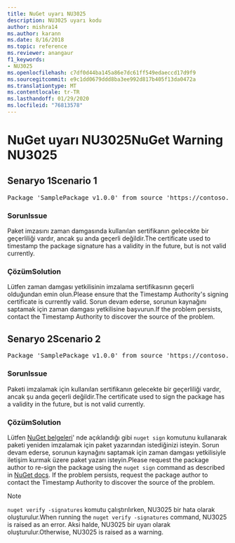 ```yaml
---
title: NuGet uyarı NU3025
description: NU3025 uyarı kodu
author: mishra14
ms.author: karann
ms.date: 8/16/2018
ms.topic: reference
ms.reviewer: anangaur
f1_keywords:
- NU3025
ms.openlocfilehash: c7df0d44ba145a86e7dc61ff549edaeccd17d9f9
ms.sourcegitcommit: e9c1dd0679ddd8ba3ee992d817b405f13da0472a
ms.translationtype: MT
ms.contentlocale: tr-TR
ms.lasthandoff: 01/29/2020
ms.locfileid: "76813578"
---
```

# <a name="nuget-warning-nu3025"></a><span data-ttu-id="22a1c-103">NuGet uyarı NU3025</span><span class="sxs-lookup"><span data-stu-id="22a1c-103">NuGet Warning NU3025</span></span>

## <a name="scenario-1"></a><span data-ttu-id="22a1c-104">Senaryo 1</span><span class="sxs-lookup"><span data-stu-id="22a1c-104">Scenario 1</span></span>

<pre>Package 'SamplePackage v1.0.0' from source 'https://contoso.com/index.json': The timestamp signing certificate is not yet valid.</pre>

### <a name="issue"></a><span data-ttu-id="22a1c-105">Sorun</span><span class="sxs-lookup"><span data-stu-id="22a1c-105">Issue</span></span>

<span data-ttu-id="22a1c-106">Paket imzasını zaman damgasında kullanılan sertifikanın gelecekte bir geçerliliği vardır, ancak şu anda geçerli değildir.</span><span class="sxs-lookup"><span data-stu-id="22a1c-106">The certificate used to timestamp the package signature has a validity in the future, but is not valid currently.</span></span>


### <a name="solution"></a><span data-ttu-id="22a1c-107">Çözüm</span><span class="sxs-lookup"><span data-stu-id="22a1c-107">Solution</span></span>

<span data-ttu-id="22a1c-108">Lütfen zaman damgası yetkilisinin imzalama sertifikasının geçerli olduğundan emin olun.</span><span class="sxs-lookup"><span data-stu-id="22a1c-108">Please ensure that the Timestamp Authority's signing certificate is currently valid.</span></span> <span data-ttu-id="22a1c-109">Sorun devam ederse, sorunun kaynağını saptamak için zaman damgası yetkilisine başvurun.</span><span class="sxs-lookup"><span data-stu-id="22a1c-109">If the problem persists, contact the Timestamp Authority to discover the source of the problem.</span></span>



## <a name="scenario-2"></a><span data-ttu-id="22a1c-110">Senaryo 2</span><span class="sxs-lookup"><span data-stu-id="22a1c-110">Scenario 2</span></span>

<pre>Package 'SamplePackage v1.0.0' from source 'https://contoso.com/index.json': The primary signature's timestamp signing certificate is not yet valid.</pre>

### <a name="issue"></a><span data-ttu-id="22a1c-111">Sorun</span><span class="sxs-lookup"><span data-stu-id="22a1c-111">Issue</span></span>

<span data-ttu-id="22a1c-112">Paketi imzalamak için kullanılan sertifikanın gelecekte bir geçerliliği vardır, ancak şu anda geçerli değildir.</span><span class="sxs-lookup"><span data-stu-id="22a1c-112">The certificate used to sign the package has a validity in the future, but is not valid currently.</span></span>


### <a name="solution"></a><span data-ttu-id="22a1c-113">Çözüm</span><span class="sxs-lookup"><span data-stu-id="22a1c-113">Solution</span></span>

<span data-ttu-id="22a1c-114">Lütfen [NuGet belgeleri](../../create-packages/sign-a-package.md)' nde açıklandığı gibi `nuget sign` komutunu kullanarak paketi yeniden imzalamak için paket yazarından istediğinizi isteyin. Sorun devam ederse, sorunun kaynağını saptamak için zaman damgası yetkilisiyle iletişim kurmak üzere paket yazarı isteyin.</span><span class="sxs-lookup"><span data-stu-id="22a1c-114">Please request the package author to re-sign the package using the `nuget sign` command as described in [NuGet docs](../../create-packages/sign-a-package.md). If the problem persists, request the package author to contact the Timestamp Authority to discover the source of the problem.</span></span>


> [!Note]
> <span data-ttu-id="22a1c-115">`nuget verify -signatures` komutu çalıştırılırken, NU3025 bir hata olarak oluşturulur.</span><span class="sxs-lookup"><span data-stu-id="22a1c-115">When running the `nuget verify -signatures` command, NU3025 is raised as an error.</span></span> <span data-ttu-id="22a1c-116">Aksi halde, NU3025 bir uyarı olarak oluşturulur.</span><span class="sxs-lookup"><span data-stu-id="22a1c-116">Otherwise, NU3025 is raised as a warning.</span></span>
